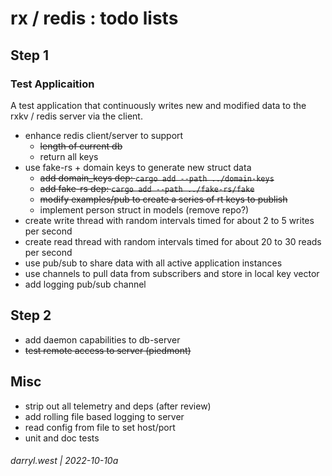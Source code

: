# rx / redis : todo lists

## Step 1

### Test Applicaition

A test application that continuously writes new and modified data to the rxkv / redis server via the client.

* enhance redis client/server to support
  * ~~length of current db~~
  * return all keys
* use fake-rs + domain keys to generate new struct data
    * ~~add domain_keys dep: `cargo add --path ../domain-keys`~~
    * ~~add fake-rs dep: `cargo add --path ../fake-rs/fake`~~
    * ~~modify examples/pub to create a series of rt keys to publish~~
    * implement person struct in models (remove repo?)
* create write thread with random intervals timed for about 2 to 5 writes per second
* create read thread with random intervals timed for about 20 to 30 reads per second
* use pub/sub to share data with all active application instances
* use channels to pull data from subscribers and store in local key vector
* add logging pub/sub channel

## Step 2

* add daemon capabilities to db-server
* ~~test remote access to server (piedmont)~~

## Misc

* strip out all telemetry and deps (after review)
* add rolling file based logging to server
* read config from file to set host/port 
* unit and doc tests

###### darryl.west | 2022-10-10a

